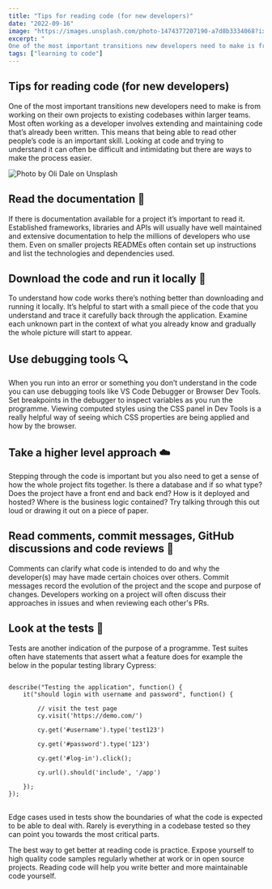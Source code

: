```yaml
---
title: "Tips for reading code (for new developers)"
date: "2022-09-16"
image: "https://images.unsplash.com/photo-1474377207190-a7d8b3334068?ixlib=rb-1.2.1&ixid=MnwxMjA3fDB8MHxwaG90by1wYWdlfHx8fGVufDB8fHx8&auto=format&fit=crop&w=2670&q=80"
excerpt: "
One of the most important transitions new developers need to make is from working on their own projects to existing codebases within larger teams. Most often working as a developer involves extending and maintaining code that’s already been written."
tags: ["learning to code"]
---
```


<article>

<h1> Tips for reading code (for new developers) </h1>

<p>One of the most important transitions new developers need to make is from working on their own projects to existing codebases within larger teams. Most often working as a developer involves extending and maintaining code that’s already been written. This means that being able to read other people’s code is an important skill. Looking at code and trying to understand it can often be difficult and intimidating but there are ways to make the process easier.</p>

<img src="https://images.unsplash.com/photo-1474377207190-a7d8b3334068?ixlib=rb-1.2.1&ixid=MnwxMjA3fDB8MHxwaG90by1wYWdlfHx8fGVufDB8fHx8&auto=format&fit=crop&w=2670&q=80" alt="Photo by Oli Dale on Unsplash" />

<h2> Read the documentation 📖 </h2>

<p>If there is documentation available for a project it’s important to read it. Established frameworks, libraries and APIs will usually have well maintained and extensive documentation to help the millions of developers who use them. Even on smaller projects READMEs often contain set up instructions and list the technologies and dependencies used.</p>

<h2> Download the code and run it locally 🚂 </h2>

<p>To understand how code works there’s nothing better than downloading and running it locally. It’s helpful to start with a small piece of the code that you understand and trace it carefully back through the application. Examine each unknown part in the context of what you already know and gradually the whole picture will start to appear.</p>

<h2> Use debugging tools 🔍 </h2>

<p>When you run into an error or something you don’t understand in the code you can use debugging tools like VS Code Debugger or Browser Dev Tools. Set breakpoints in the debugger to inspect variables as you run the programme. Viewing computed styles using the CSS panel in Dev Tools is a really helpful way of seeing which CSS properties are being applied and how by the browser.</p>

<h2> Take a higher level approach ☁️ </h2>

<p>Stepping through the code is important but you also need to get a sense of how the whole project fits together. Is there a database and if so what type? Does the project have a front end and back end? How is it deployed and hosted? Where is the business logic contained? Try talking through this out loud or drawing it out on a piece of paper.</p>

<h2> Read comments, commit messages, GitHub discussions and code reviews 📜 </h2>

<p>Comments can clarify what code is intended to do and why the developer(s) may have made certain choices over others. Commit messages record the evolution of the project and the scope and purpose of changes. Developers working on a project will often discuss their approaches in issues and when reviewing each other's PRs.</p>

<h2> Look at the tests 🧪 </h2>

<p>Tests are another indication of the purpose of a programme. Test suites often have statements that assert what a feature does for example the below in the popular testing library Cypress:</p>

<pre>
<code>
describe("Testing the application", function() {
    it("should login with username and password", function() {

        // visit the test page
        cy.visit('https://demo.com/')

        cy.get('#username').type('test123')

        cy.get('#password').type('123')

        cy.get('#log-in').click();

        cy.url().should('include', '/app')

    });
});
</code>
</pre>

<p>Edge cases used in tests show the boundaries of what the code is expected to be able to deal with. Rarely is everything in a codebase tested so they can point you towards the most critical parts.</p>

<p>The best way to get better at reading code is practice. Expose yourself to high quality code samples regularly whether at work or in open source projects. Reading code will help you write better and more maintainable code yourself.</p>

</article>
